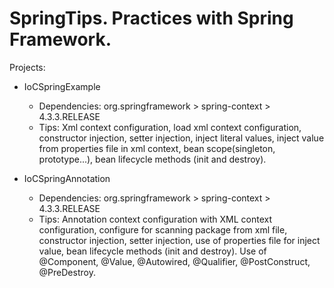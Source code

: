 # SpringTips. Practices with Spring Framework.

Projects:
* IoCSpringExample
  - Dependencies: org.springframework > spring-context > 4.3.3.RELEASE
  - Tips: Xml context configuration, load xml context configuration, constructor injection, setter injection, inject literal values, inject value from properties file in xml context, bean scope(singleton, prototype...), bean lifecycle methods (init and destroy).
  
* IoCSpringAnnotation
  - Dependencies: org.springframework > spring-context > 4.3.3.RELEASE
  - Tips: Annotation context configuration with XML context configuration, configure for scanning package from xml file, constructor injection, setter injection, use of properties file for inject value,  bean lifecycle methods (init and destroy). Use of @Component, @Value, @Autowired, @Qualifier, @PostConstruct, @PreDestroy.
